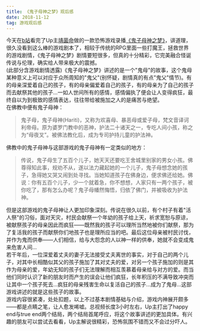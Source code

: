 ```yaml
---
title: 《鬼子母神之梦》观后感
date: 2018-11-12
tag: 游戏观后感
---
```

今天在[b站](https://www.bilibili.com)看完了Up主[靖菌命](https://space.bilibili.com/4059920/#/)做的一款恐怖游戏录播[《鬼子母神之梦》](https://www.bilibili.com/video/av35722226)，讲道理，很久没看到这么棒的游戏剧本了，相较于传统的RPG里面一些打魔王，拯救世界的游戏剧情，《鬼子母神之梦》剧情要短很多，但真的十分精彩，它完美融合怪诞传说与伦理，确实给人带来极大的震撼。<br>
(此部分含游戏剧情透露)《鬼子母神之梦》讲述的是一个"鬼母"的故事，这个鬼母某种意义上可以对应于众所周知的"鬼父"(别怀疑，剧情真的有点"鬼父"情节)。有的母亲深爱着自己的孩子，有的母亲偏爱着自己的孩子，有的母亲为了自己的孩子而去献祭其他的孩子...一如人世间所有的感情，感情偏执了便会让人变得疯狂，最终自以为到极致的感情表达，往往带给被施加之人的是痛苦与绝望。<br>
在佛教中便有鬼子母神：
>鬼子母，鬼子母神(Hariti)，又称为欢喜母、暴恶母或爱子母，梵文音译诃利帝母。原为婆罗门教中的恶神，护法二十诸天之一，专吃人间小孩，称之为“母夜叉”。被佛法教化后，成为专司护持儿童的护法神。

佛教中的鬼子母神与这部游戏的鬼子母神有一定类似的地方：
>传说，鬼子母生了五百个儿子，她天天还要吃王舍城里别家的男女小孩。佛尊得知此事，规劝不从，遂以法力藏起她的一个儿子，鬼子母想念她的孩子，急得她又哭又闹到处寻找。当她知道孩子在佛身边，便求佛还给她。佛说：你有五百个儿子，少一个就着急，你不想想，人家只有一两个孩子，被你吃了，那有怎么办呢？鬼子母幡然悔悟，归依了佛门，并被吸收为护法神。

但是这部游戏的鬼子母神让人更加印象深刻。传说在很久以前，有个村子有着"活人祭"的习俗，面对天灾，村民会献祭一个年幼的孩子给上天，祈求宽恕与原谅，被献祭孩子的母亲因此而疯狂——既然我的孩子可以理所当然地被你们献祭，那为了复活我的孩子而献祭你们地孩子也是理所应当的吧。最后这位母亲被村民讨伐，并作为鬼而供奉——人们相信，给与大怨念的人以神一样的供奉，她就不会变成鬼来危害人间...<br>
若干年后，一位深爱着丈夫的妻子无法接受丈夫离世的事实，对于自己的两个儿子，对其中长相酷似其父的孩子施加了其对丈夫的爱，对另一个孩子施加的则是其作为母亲的爱，年幼无知的孩子们无法理解而相互羡慕着母亲给与对方的爱。而当他们同时认识了新的朋友时而产生的误会让他们疯狂，长年积压的不满导致冲突而让其中一个孩子死去...疯狂的母亲残害生命以复活自己的孩子...成为了鬼母...这部游戏讲述的就是这些孩子的故事。<br>
游戏内容很紧凑，处处扣题，以上不过基本剧情基础与介绍，游戏内神展开颇多——都是点睛之笔，让人愈发唏嘘。总视频长度3小时左右，Up主打出了happy end与true end两个结局，两个结局首尾呼应，将这个故事讲述的更加具体。有兴趣的朋友可以尝试去看看，Up主解说很精彩，恐怖氛围不错而又不会过分吓人。<br>